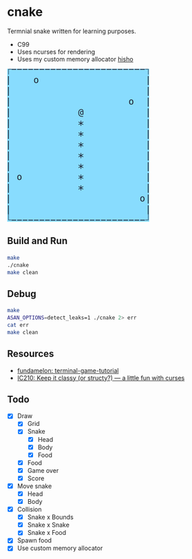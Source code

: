 # cnake

Termnial snake written for learning purposes.
- C99
- Uses ncurses for rendering
- Uses my custom memory allocator [hisho](https://github.com/SourenP/hisho)


![cnake_demo](images/cnake_demo.gif)

## Build and Run

```bash
make
./cnake
make clean
```

## Debug

```bash
make
ASAN_OPTIONS=detect_leaks=1 ./cnake 2> err
cat err
make clean
```

## Resources

- [fundamelon: terminal-game-tutorial](https://github.com/fundamelon/terminal-game-tutorial)
- [IC210: Keep it classy (or structy?) — a little fun with curses](https://www.usna.edu/Users/cs/wcbrown/courses/F16IC210/lab/l11/lab.html)

## Todo

- [X] Draw
  - [X] Grid
  - [X] Snake
    - [X] Head
    - [X] Body
    - [X] Food
  - [X] Food
  - [X] Game over
  - [X] Score
- [X] Move snake
  - [X] Head
  - [X] Body
- [X] Collision
  - [X] Snake x Bounds
  - [X] Snake x Snake
  - [X] Snake x Food
- [X] Spawn food
- [X] Use custom memory allocator
